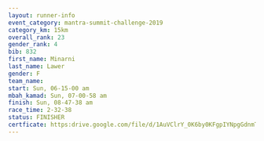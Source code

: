 ```yaml
---
layout: runner-info 
event_category: mantra-summit-challenge-2019 
category_km: 15km 
overall_rank: 23
gender_rank: 4
bib: 832
first_name: Minarni
last_name: Lawer
gender: F
team_name: 
start: Sun, 06-15-00 am
mbah_kamad: Sun, 07-00-58 am
finish: Sun, 08-47-38 am
race_time: 2-32-38
status: FINISHER
certficate: https:drive.google.com/file/d/1AuVClrY_0K6by0KFgpIYNpgGdnmTfVBv/view?usp=sharing
---
```

